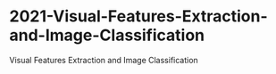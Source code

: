 # 2021-Visual-Features-Extraction-and-Image-Classification
Visual Features Extraction and Image Classification
